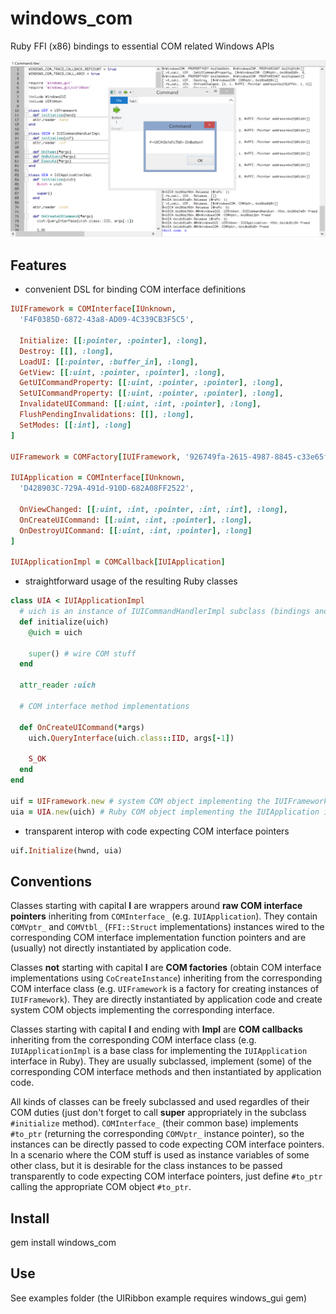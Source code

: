 # windows_com

Ruby FFI (x86) bindings to essential COM related Windows APIs

![Screenshot](./screenshot.png)

## Features

- convenient DSL for binding COM interface definitions

```ruby
IUIFramework = COMInterface[IUnknown,
  'F4F0385D-6872-43a8-AD09-4C339CB3F5C5',

  Initialize: [[:pointer, :pointer], :long],
  Destroy: [[], :long],
  LoadUI: [[:pointer, :buffer_in], :long],
  GetView: [[:uint, :pointer, :pointer], :long],
  GetUICommandProperty: [[:uint, :pointer, :pointer], :long],
  SetUICommandProperty: [[:uint, :pointer, :pointer], :long],
  InvalidateUICommand: [[:uint, :int, :pointer], :long],
  FlushPendingInvalidations: [[], :long],
  SetModes: [[:int], :long]
]

UIFramework = COMFactory[IUIFramework, '926749fa-2615-4987-8845-c33e65f2b957']

IUIApplication = COMInterface[IUnknown,
  'D428903C-729A-491d-910D-682A08FF2522',

  OnViewChanged: [[:uint, :int, :pointer, :int, :int], :long],
  OnCreateUICommand: [[:uint, :int, :pointer], :long],
  OnDestroyUICommand: [[:uint, :int, :pointer], :long]
]

IUIApplicationImpl = COMCallback[IUIApplication]
```

- straightforward usage of the resulting Ruby classes

```ruby
class UIA < IUIApplicationImpl
  # uich is an instance of IUICommandHandlerImpl subclass (bindings and definition omitted for brevity)
  def initialize(uich)
    @uich = uich

    super() # wire COM stuff
  end

  attr_reader :uich

  # COM interface method implementations

  def OnCreateUICommand(*args)
    uich.QueryInterface(uich.class::IID, args[-1])

    S_OK
  end
end

uif = UIFramework.new # system COM object implementing the IUIFramework interface
uia = UIA.new(uich) # Ruby COM object implementing the IUIApplication interface
```

- transparent interop with code expecting COM interface pointers

```ruby
uif.Initialize(hwnd, uia)
```

## Conventions

Classes starting with capital __I__ are wrappers around __raw COM interface pointers__ inheriting from `COMInterface_` (e.g. `IUIApplication`). They contain `COMVptr_` and `COMVtbl_` (`FFI::Struct` implementations) instances wired to the corresponding COM interface implementation function pointers and are (usually) not directly instantiated by application code.

Classes __not__ starting with capital __I__ are __COM factories__ (obtain COM interface implementations using `CoCreateInstance`) inheriting from the corresponding COM interface class (e.g. `UIFramework` is a factory for creating instances of `IUIFramework`). They are directly instantiated by application code and create system COM objects implementing the corresponding interface.

Classes starting with capital __I__ and ending with __Impl__ are __COM callbacks__ inheriting from the corresponding COM interface class (e.g. `IUIApplicationImpl` is a base class for implementing the `IUIApplication` interface in Ruby). They are usually subclassed, implement (some) of the corresponding COM interface methods and then instantiated by application code.

All kinds of classes can be freely subclassed and used regardles of their COM duties (just don't forget to call __super__ appropriately in the subclass `#initialize` method). `COMInterface_` (their common base) implements `#to_ptr` (returning the corresponding `COMVptr_` instance pointer), so the instances can be directly passed to code expecting COM interface pointers. In a scenario where the COM stuff is used as instance variables of some other class, but it is desirable for the class instances to be passed transparently to code expecting COM interface pointers, just define `#to_ptr` calling the appropriate COM object `#to_ptr`.

## Install

gem install windows_com

## Use

See examples folder (the UIRibbon example requires windows_gui gem)
